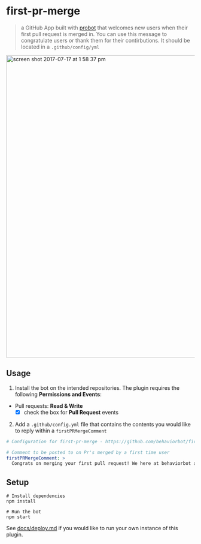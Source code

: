 # first-pr-merge

> a GitHub App built with [probot](https://github.com/probot/probot) that welcomes new users when their first pull request is merged in. You can use this message to congratulate users or thank them for their contirbutions. It should be located in a `.github/config/yml`

<img width="807" alt="screen shot 2017-07-17 at 1 58 37 pm" src="https://user-images.githubusercontent.com/13410355/28289605-1ab81a76-6af8-11e7-8f78-6a1b3948df36.png">

## Usage

1. Install the bot on the intended repositories. The plugin requires the following **Permissions and Events**:
- Pull requests: **Read & Write**
  - [x] check the box for **Pull Request** events
2. Add a `.github/config.yml` file that contains the contents you would like to reply within a `firstPRMergeComment`
```yml
# Configuration for first-pr-merge - https://github.com/behaviorbot/first-pr-merge

# Comment to be posted to on Pr's merged by a first time user
firstPRMergeComment: >
  Congrats on merging your first pull request! We here at behaviorbot are proud of you!
```

## Setup

```
# Install dependencies
npm install

# Run the bot
npm start
```

See [docs/deploy.md](docs/deploy.md) if you would like to run your own instance of this plugin.
